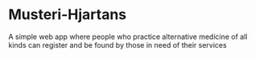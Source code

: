 Musteri-Hjartans
================

A simple web app where people who practice alternative medicine of all kinds can register and be found by those in need of their services